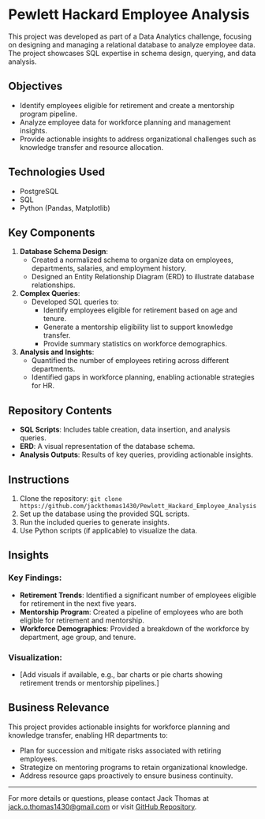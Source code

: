 # Pewlett Hackard Employee Analysis

This project was developed as part of a Data Analytics challenge, focusing on designing and managing a relational database to analyze employee data. The project showcases SQL expertise in schema design, querying, and data analysis.

## **Objectives**
- Identify employees eligible for retirement and create a mentorship program pipeline.
- Analyze employee data for workforce planning and management insights.
- Provide actionable insights to address organizational challenges such as knowledge transfer and resource allocation.

## **Technologies Used**
- PostgreSQL
- SQL
- Python (Pandas, Matplotlib)

## **Key Components**
1. **Database Schema Design**:
   - Created a normalized schema to organize data on employees, departments, salaries, and employment history.
   - Designed an Entity Relationship Diagram (ERD) to illustrate database relationships.
2. **Complex Queries**:
   - Developed SQL queries to:
     - Identify employees eligible for retirement based on age and tenure.
     - Generate a mentorship eligibility list to support knowledge transfer.
     - Provide summary statistics on workforce demographics.
3. **Analysis and Insights**:
   - Quantified the number of employees retiring across different departments.
   - Identified gaps in workforce planning, enabling actionable strategies for HR.

## **Repository Contents**
- **SQL Scripts**: Includes table creation, data insertion, and analysis queries.
- **ERD**: A visual representation of the database schema.
- **Analysis Outputs**: Results of key queries, providing actionable insights.

## **Instructions**
1. Clone the repository: `git clone https://github.com/jackthomas1430/Pewlett_Hackard_Employee_Analysis`
2. Set up the database using the provided SQL scripts.
3. Run the included queries to generate insights.
4. Use Python scripts (if applicable) to visualize the data.

## **Insights**
### Key Findings:
- **Retirement Trends**: Identified a significant number of employees eligible for retirement in the next five years.
- **Mentorship Program**: Created a pipeline of employees who are both eligible for retirement and mentorship.
- **Workforce Demographics**: Provided a breakdown of the workforce by department, age group, and tenure.

### Visualization:
- [Add visuals if available, e.g., bar charts or pie charts showing retirement trends or mentorship pipelines.]

## **Business Relevance**
This project provides actionable insights for workforce planning and knowledge transfer, enabling HR departments to:
- Plan for succession and mitigate risks associated with retiring employees.
- Strategize on mentoring programs to retain organizational knowledge.
- Address resource gaps proactively to ensure business continuity.

---

For more details or questions, please contact Jack Thomas at jack.o.thomas1430@gmail.com or visit [GitHub Repository](https://github.com/jackthomas1430/Pewlett_Hackard_Employee_Analysis).
